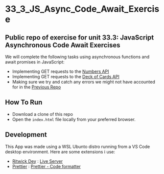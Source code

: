 # 33_3_JS_Async_Code_Await_Exercise
## Public repo of exercise for unit 33.3: JavaScript Asynchronous Code Await Exercises
We will complete the following tasks using asynchronous functions and await promises in JavaScript:
- Implementing GET requests to the [Numbers API](http://numbersapi.com/)
- Implementing GET requests to the [Deck of Cards API](https://deckofcardsapi.com/)
- Making sure we try and catch any errors we might not have accounted for in the [Previous Repo]

## How To Run
- Download a clone of this repo
- Open the `index.html` file locally from your preferred browser.

## Development
This App was made using a WSL Ubunto distro  running from a VS Code desktop environment.
Here are some extensions i use:
- [Ritwick Dey](https://ritwickdey.github.io/#!/) : [Live Server](https://marketplace.visualstudio.com/items?itemName=ritwickdey.LiveServer)
- [Prettier](https://prettier.io/) : [Prettier - Code formatter](https://marketplace.visualstudio.com/items?itemName=esbenp.prettier-vscode)


[Previous Repo]: https://github.com/papontem/33_2_JS_Async_Code_Promises_Exercise